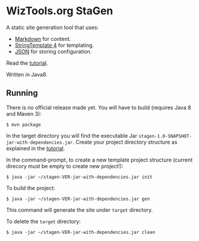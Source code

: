 # WizTools.org StaGen

A static site generation tool that uses:

* [Markdown](https://daringfireball.net/projects/markdown/) for content.
* [StringTemplate 4](http://www.stringtemplate.org/) for templating.
* [JSON](http://www.json.org/) for storing configuration.

Read the [tutorial](https://github.com/wiztools/stagen/wiki/Tutorial).

Written in Java8.

## Running

There is no official release made yet. You will have to build (requires Java 8 and Maven 3):

    $ mvn package

In the target directory you will find the executable Jar `stagen-1.0-SNAPSHOT-jar-with-dependencies.jar`. Create your project directory structure as explained in the [tutorial](https://github.com/wiztools/stagen/wiki/Tutorial).

In the command-prompt, to create a new template project structure (current direcory must be empty to create new project!):

    $ java -jar ~/stagen-VER-jar-with-dependencies.jar init

To build the project:

    $ java -jar ~/stagen-VER-jar-with-dependencies.jar gen

This command will generate the site under `target` directory.

To delete the `target` directory:

    $ java -jar ~/stagen-VER-jar-with-dependencies.jar clean

